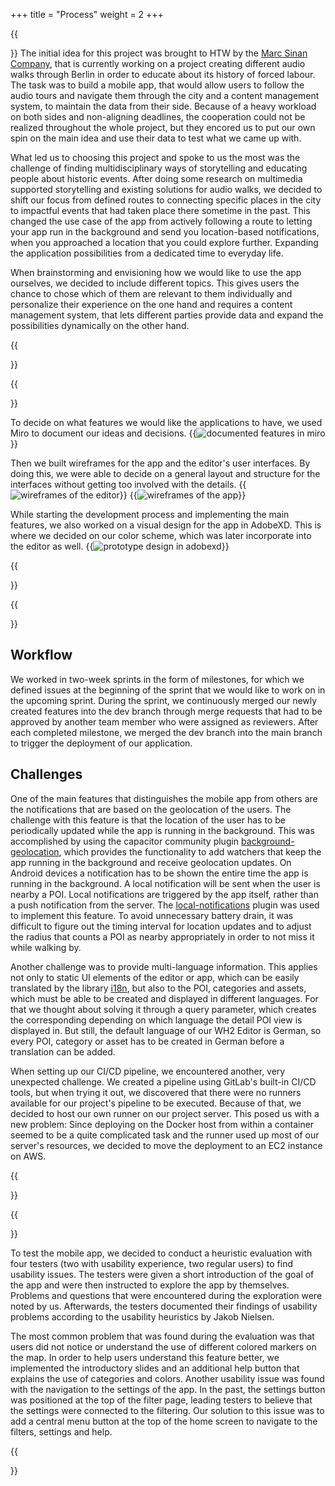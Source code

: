 +++
title = "Process"
weight = 2
+++



{{<section title="Idea">}}
The initial idea for this project was brought to HTW by the [Marc Sinan Company](https://marcsinan.com/), that is currently working on a project creating different audio walks through Berlin in order to educate about its history of forced labour. The task was to build a mobile app, that would allow users to follow the audio tours and navigate them through the city and a content management system, to maintain the data from their side. 
Because of a heavy workload on both sides and non-aligning deadlines, the cooperation could not be realized throughout the whole project, but they encored us to put our own spin on the main idea and use their data to test what we came up with.

What led us to choosing this project and spoke to us the most was the challenge of finding multidisciplinary ways of storytelling and educating people about historic events. 
After doing some research on multimedia supported storytelling and existing solutions for audio walks, we decided to shift our focus from defined routes to connecting specific places in the city to impactful events that had taken place there sometime in the past. 
This changed the use case of the app from actively following a route to letting your app run in the background and send you location-based notifications, when you approached a location that you could explore further. Expanding the application possibilities from a dedicated time to everyday life.

When brainstorming and envisioning how we would like to use the app ourselves, we decided to include different topics. This gives users the chance to chose which of them are relevant to them individually and personalize their experience on the one hand and requires a content management system, that lets different parties provide data and expand the possibilities dynamically on the other hand.


{{</section>}}

{{<section title="Prototyping">}}

To decide on what features we would like the applications to have, we used Miro to document our ideas and decisions.
{{<image src="development_mvp.png" alt="documented features in miro" caption="Features">}}

Then we built wireframes for the app and the editor's user interfaces. By doing this, we were able to decide on a general layout and structure for the interfaces without getting too involved with the details.
{{<image src="miro_example_prototypes.png" alt="wireframes of the editor" caption="Wireframes of the editor">}}
{{<image src="wireframe-app.png" alt="wireframes of the app" caption="Wireframes of the app">}}

While starting the development process and implementing the main features, we also worked on a visual design for the app in AdobeXD. This is where we decided on our color scheme, which was later incorporate into the editor as well.
{{<image src="prototype-design.png" alt="prototype design in adobexd" caption="App Design">}}

{{</section>}}


{{<section title="Development">}}

## Workflow

We worked in two-week sprints in the form of milestones, for which we defined issues at the beginning of the sprint that we would like to work on in the upcoming sprint. During the sprint, we continuously merged our newly created features into the dev branch through merge requests that had to be approved by another team member who were assigned as reviewers. After each completed milestone, we merged the dev branch into the main branch to trigger the deployment of our application.

## Challenges

One of the main features that distinguishes the mobile app from others are the notifications that are based on the geolocation of the users. The challenge with this feature is that the location of the user has to be periodically updated while the app is running in the background. This was accomplished by using the capacitor community plugin [background-geolocation](https://www.npmjs.com/package/@capacitor-community/background-geolocation), which provides the functionality to add watchers that keep the app running in the background and receive geolocation updates. On Android devices a notification has to be shown the entire time the app is running in the background. A local notification will be sent when the user is nearby a POI. Local notifications are triggered by the app itself, rather than a push notification from the server. The [local-notifications](https://capacitorjs.com/docs/apis/local-notifications) plugin was used to implement this feature. To avoid unnecessary battery drain, it was difficult to figure out the timing interval for location updates and to adjust the radius that counts a POI as nearby appropriately in order to not miss it while walking by.

Another challenge was to provide multi-language information. This applies not only to static UI elements of the editor or app, which can be easily translated by the library [i18n](https://vue-i18n.intlify.dev/), but also to the POI, categories and assets, which must be able to be created and displayed in different languages. For that we thought about solving it through a query parameter, which creates the corresponding depending on which language the detail POI view is displayed in. But still, the default language of our WH2 Editor is German, so every POI, category or asset has to be created in German before a translation can be added.

When setting up our CI/CD pipeline, we encountered another, very unexpected challenge. We created a pipeline using GitLab's built-in CI/CD tools, but when trying it out, we discovered that there were no runners available for our project's pipeline to be executed. Because of that, we decided to host our own runner on our project server. This posed us with a new problem: Since deploying on the Docker host from within a container seemed to be a quite complicated task and the runner used up most of our server's resources, we decided to move the deployment to an EC2 instance on AWS.

{{</section>}}

{{<section title="User Test">}}

To test the mobile app, we decided to conduct a heuristic evaluation with four testers (two with usability experience, two regular users) to find usability issues. The testers were given a short introduction of the goal of the app and were then instructed to explore the app by themselves. Problems and questions that were encountered during the exploration were noted by us. Afterwards, the testers documented their findings of usability problems according to the usability heuristics by Jakob Nielsen.

The most common problem that was found during the evaluation was that users did not notice or understand the use of different colored markers on the map. In order to help users understand this feature better, we implemented the introductory slides and an additional help button that explains the use of categories and colors. Another usability issue was found with the navigation to the settings of the app. In the past, the settings button was positioned at the top of the filter page, leading testers to believe that the settings were connected to the filtering. Our solution to this issue was to add a central menu button at the top of the home screen to navigate to the filters, settings and help.

{{</section>}}

